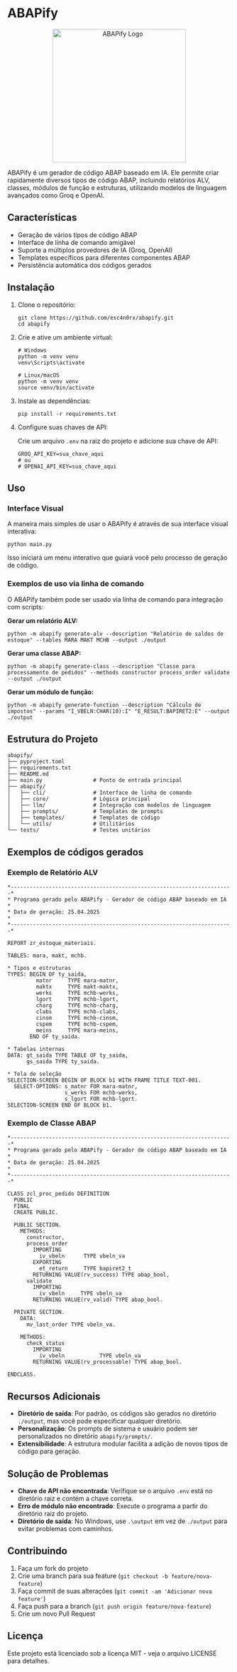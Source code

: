 # ABAPify

<p align="center">
  <img src="docs/images/main.png" alt="ABAPify Logo" width="300"/>
</p>

ABAPify é um gerador de código ABAP baseado em IA. Ele permite criar rapidamente diversos tipos de código ABAP, incluindo relatórios ALV, classes, módulos de função e estruturas, utilizando modelos de linguagem avançados como Groq e OpenAI.

## Características

- Geração de vários tipos de código ABAP
- Interface de linha de comando amigável
- Suporte a múltiplos provedores de IA (Groq, OpenAI)
- Templates específicos para diferentes componentes ABAP
- Persistência automática dos códigos gerados

## Instalação

1. Clone o repositório:
   ```
   git clone https://github.com/esc4n0rx/abapify.git
   cd abapify
   ```

2. Crie e ative um ambiente virtual:
   ```
   # Windows
   python -m venv venv
   venv\Scripts\activate

   # Linux/macOS
   python -m venv venv
   source venv/bin/activate
   ```

3. Instale as dependências:
   ```
   pip install -r requirements.txt
   ```

4. Configure suas chaves de API:

   Crie um arquivo `.env` na raiz do projeto e adicione sua chave de API:
   ```
   GROQ_API_KEY=sua_chave_aqui
   # ou
   # OPENAI_API_KEY=sua_chave_aqui
   ```

## Uso

### Interface Visual

A maneira mais simples de usar o ABAPify é através de sua interface visual interativa:

```
python main.py
```

Isso iniciará um menu interativo que guiará você pelo processo de geração de código.

### Exemplos de uso via linha de comando

O ABAPify também pode ser usado via linha de comando para integração com scripts:

**Gerar um relatório ALV:**
```
python -m abapify generate-alv --description "Relatório de saldos de estoque" --tables MARA MAKT MCHB --output ./output
```

**Gerar uma classe ABAP:**
```
python -m abapify generate-class --description "Classe para processamento de pedidos" --methods constructor process_order validate --output ./output
```

**Gerar um módulo de função:**
```
python -m abapify generate-function --description "Cálculo de impostos" --params "I_VBELN:CHAR(10):I" "E_RESULT:BAPIRET2:E" --output ./output
```

## Estrutura do Projeto

```
abapify/
├── pyproject.toml
├── requirements.txt
├── README.md
├── main.py                # Ponto de entrada principal
├── abapify/
│   ├── cli/               # Interface de linha de comando
│   ├── core/              # Lógica principal
│   ├── llm/               # Integração com modelos de linguagem
│   ├── prompts/           # Templates de prompts
│   ├── templates/         # Templates de código
│   └── utils/             # Utilitários
└── tests/                 # Testes unitários
```

## Exemplos de códigos gerados

### Exemplo de Relatório ALV

```abap
*----------------------------------------------------------------------*
* Programa gerado pelo ABAPify - Gerador de código ABAP baseado em IA  *
* Data de geração: 25.04.2025                                         *
*----------------------------------------------------------------------*

REPORT zr_estoque_materiais.

TABLES: mara, makt, mchb.

* Tipos e estruturas
TYPES: BEGIN OF ty_saida,
         matnr     TYPE mara-matnr,
         maktx     TYPE makt-maktx,
         werks     TYPE mchb-werks,
         lgort     TYPE mchb-lgort,
         charg     TYPE mchb-charg,
         clabs     TYPE mchb-clabs,
         cinsm     TYPE mchb-cinsm,
         cspem     TYPE mchb-cspem,
         meins     TYPE mara-meins,
       END OF ty_saida.

* Tabelas internas
DATA: gt_saida TYPE TABLE OF ty_saida,
      gs_saida TYPE ty_saida.

* Tela de seleção
SELECTION-SCREEN BEGIN OF BLOCK b1 WITH FRAME TITLE TEXT-001.
  SELECT-OPTIONS: s_matnr FOR mara-matnr,
                  s_werks FOR mchb-werks,
                  s_lgort FOR mchb-lgort.
SELECTION-SCREEN END OF BLOCK b1.
```

### Exemplo de Classe ABAP

```abap
*----------------------------------------------------------------------*
* Programa gerado pelo ABAPify - Gerador de código ABAP baseado em IA  *
* Data de geração: 25.04.2025                                         *
*----------------------------------------------------------------------*

CLASS zcl_proc_pedido DEFINITION
  PUBLIC
  FINAL
  CREATE PUBLIC.

  PUBLIC SECTION.
    METHODS:
      constructor,
      process_order
        IMPORTING
          iv_vbeln      TYPE vbeln_va
        EXPORTING
          et_return     TYPE bapiret2_t
        RETURNING VALUE(rv_success) TYPE abap_bool,
      validate
        IMPORTING
          iv_vbeln     TYPE vbeln_va
        RETURNING VALUE(rv_valid) TYPE abap_bool.

  PRIVATE SECTION.
    DATA:
      mv_last_order TYPE vbeln_va.

    METHODS:
      check_status
        IMPORTING
          iv_vbeln           TYPE vbeln_va
        RETURNING VALUE(rv_processable) TYPE abap_bool.

ENDCLASS.
```

## Recursos Adicionais

- **Diretório de saída**: Por padrão, os códigos são gerados no diretório `./output`, mas você pode especificar qualquer diretório.
- **Personalização**: Os prompts de sistema e usuário podem ser personalizados no diretório `abapify/prompts/`.
- **Extensibilidade**: A estrutura modular facilita a adição de novos tipos de código para geração.

## Solução de Problemas

- **Chave de API não encontrada**: Verifique se o arquivo `.env` está no diretório raiz e contém a chave correta.
- **Erro de módulo não encontrado**: Execute o programa a partir do diretório raiz do projeto.
- **Diretório de saída**: No Windows, use `.\output` em vez de `./output` para evitar problemas com caminhos.

## Contribuindo

1. Faça um fork do projeto
2. Crie uma branch para sua feature (`git checkout -b feature/nova-feature`)
3. Faça commit de suas alterações (`git commit -am 'Adicionar nova feature'`)
4. Faça push para a branch (`git push origin feature/nova-feature`)
5. Crie um novo Pull Request

## Licença

Este projeto está licenciado sob a licença MIT - veja o arquivo LICENSE para detalhes.